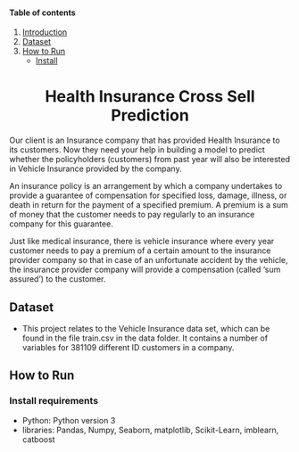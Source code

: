 #### Table of contents
1. [Introduction](#introduction)
2. [Dataset](#dataset)
3. [How to Run](#quickstart)
   - [Install](#install)
 

<p align="center">
  <h1 align="center", id="introduction"> Health Insurance Cross Sell Prediction </h1></p>
  
Our client is an Insurance company that has provided Health Insurance to its customers. Now they need your help in building a model to predict whether the policyholders (customers) from past year will also be interested in Vehicle Insurance provided by the company.

An insurance policy is an arrangement by which a company undertakes to provide a guarantee of compensation for specified loss, damage, illness, or death in return for the payment of a specified premium. A premium is a sum of money that the customer needs to pay regularly to an insurance company for this guarantee.

Just like medical insurance, there is vehicle insurance where every year customer needs to pay a premium of a certain amount to the insurance provider company so that in case of an unfortunate accident by the vehicle, the insurance provider company will provide a compensation (called ‘sum assured’) to the customer.

## Dataset<a name="dataset"></a>
* This project relates to the Vehicle Insurance data set, which can be found in the file train.csv in the data folder. It contains a number of variables for 381109 different ID customers in a company. 

## How to Run<a name="run"></a>
### Install requirements <a name="install"></a>
- Python: Python version 3
- libraries: Pandas, Numpy, Seaborn, matplotlib, Scikit-Learn, imblearn, catboost
